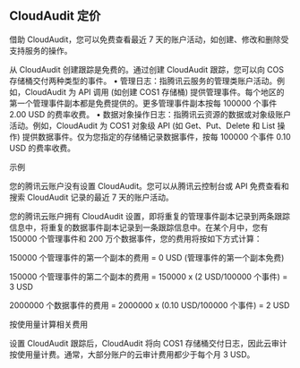 ## CloudAudit 定价  

借助 CloudAudit，您可以免费查看最近 7 天的账户活动，如创建、修改和删除受支持服务的操作。 

从 CloudAudit 创建跟踪是免费的。通过创建 CloudAudit 跟踪，您可以向 COS 存储桶交付两种类型的事件。 
• 管理日志：指腾讯云服务的管理类账户活动。例如，CloudAudit 为 API 调用 (如创建 COS1 存储桶) 提供管理事件。每个地区的第一个管理事件副本都是免费提供的。更多管理事件副本按每 100000 个事件 2.00 USD 的费率收费。
• 数据对象操作日志：指腾讯云资源的数据或对象级账户活动。例如，CloudAudit 为 COS1 对象级 API (如 Get、Put、Delete 和 List 操作) 提供数据事件。仅为您指定的存储桶记录数据事件，按每 100000 个事件 0.10 USD 的费率收费。






示例

您的腾讯云账户没有设置 CloudAudit。您可以从腾讯云控制台或 API 免费查看和搜索 CloudAudit 记录的最近 7 天的账户活动。

您的腾讯云账户拥有 CloudAudit 设置，即将重复的管理事件副本记录到两条跟踪信息中，将重复的数据事件副本记录到一条跟踪信息中。在某个月中，您有 150000 个管理事件和 200 万个数据事件，您的费用将按如下方式计算：

150000 个管理事件的第一个副本的费用 = 0 USD (管理事件的第一个副本免费)

150000 个管理事件的第二个副本的费用 = 150000 x (2 USD/100000 个事件) = 3 USD

2000000 个数据事件的费用 = 2000000 x (0.10 USD/100000 个事件) = 2 USD

按使用量计算相关费用 

设置 CloudAudit 跟踪后，CloudAudit 将向 COS1 存储桶交付日志，因此云审计按使用量计费。通常，大部分账户的云审计费用都少于每个月 3 USD。


